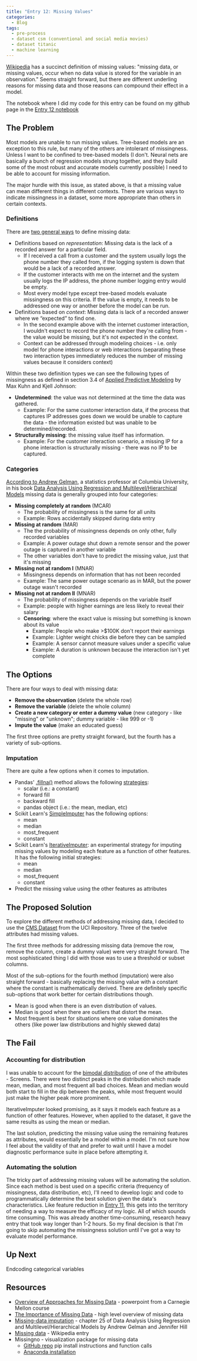 ```yaml
---
title: "Entry 12: Missing Values"
categories:
  - Blog
tags:
  - pre-process
  - dataset csm (conventional and social media movies)
  - dataset titanic
  - machine learning
---
```


[Wikipedia](https://en.wikipedia.org/wiki/Missing_data) has a succinct definition of missing values: "missing data, or missing values, occur when no data value is stored for the variable in an observation." Seems straight forward, but there are different underling reasons for missing data and those reasons can compound their effect in a model.

The notebook where I did my code for this entry can be found on my github page in the [Entry 12 notebook](https://github.com/julielinx/datascience_diaries/blob/master/01_ml_process/12_nb_missing_values.ipynb)

## The Problem

Most models are unable to run missing values. Tree-based models are an exception to this rule, but many of the others are intolerant of missingness. Unless I want to be confined to tree-based models (I don't. Neural nets are basically a bunch of regression models strung together, and they build some of the most robust and accurate models currently possible) I need to be able to account for missing information.

The major hurdle with this issue, as stated above, is that a missing value can mean different things in different contexts. There are various ways to indicate missingness in a dataset, some more appropriate than others in certain contexts.

### Definitions

There are [two general ways](http://www.stat.cmu.edu/~hseltman/726/Missing%20Data%20726.pdf) to define missing data:

- Definitions based on *representation*: Missing data is the lack of a recorded answer for a particular field.
  - If I received a call from a customer and the system usually logs the phone number they called from, if the logging system is down that would be a lack of a recorded answer.
  - If the customer interacts with me on the internet and the system usually logs the IP address, the phone number logging entry would be empty.
  - Most every model type except tree-based models evaluate missingness on this criteria. If the value is empty, it needs to be addressed one way or another before the model can be run.
- Definitions based on *context*: Missing data is lack of a recorded answer where we “expected” to find one.
  - In the second example above with the internet customer interaction, I wouldn't expect to record the phone number they're calling from - the value would be missing, but it's not expected in the context.
  - Context can be addressed through modeling choices - i.e. only model for phone interactions or web interactions (separating these two interaction types immediately reduces the number of missing values because it considers context)

Within these two definition types we can see the following types of missingness as defined in section 3.4 of [Applied Predictive Modeling](https://www.amazon.com/Applied-Predictive-Modeling-Max-Kuhn/dp/1461468485) by Max Kuhn and Kjell Johnson:

- **Undetermined**: the value was not determined at the time the data was gathered.
  - Example: For the same customer interaction data, if the process that captures IP addresses goes down we would be unable to capture the data - the information existed but was unable to be determined/recorded.
- **Structurally missing**: the missing value itself has information.
  - Example: For the customer interaction scenario, a missing IP for a phone interaction is structurally missing - there was no IP to be captured.

### Categories

[According to Andrew Gelman](http://www.stat.columbia.edu/~gelman/arm/missing.pdf), a statistics professor at Columbia University, in his book [Data Analysis Using Regression and Multilevel/Hierarchical Models](http://www.stat.columbia.edu/~gelman/arm/) missing data is generally grouped into four categories:

- **Missing completely at random** (MCAR)
  - The probability of missingness is the same for all units
  - Example: Rows accidentally skipped during data entry
- **Missing at random** (MAR)
  - The  the probability of missingness depends on only other, fully recorded variables
  - Example: A power outage shut down a remote sensor and the power outage is captured in another variable
  - The other variables don't have to predict the missing value, just that it's missing
- **Missing not at random I** (MNAR)
  - Missingness depends on information that has not been recorded
  - Example: The same power outage scenario as in MAR, but the power outage wasn't recorded
- **Missing not at random II** (MNAR)
  - The probability of missingness depends on the variable itself
  - Example: people with higher earnings are less likely to reveal their salary
  - **Censoring**: where the exact value is missing but something is known about its value
    - Example: People who make >$100K don't report their earnings
    - Example: Lighter weight chicks die before they can be sampled
    - Example: A sensor cannot measure values under a specific value
    - Example: A duration is unknown because the interaction isn't yet complete

## The Options

There are four ways to deal with missing data:

- **Remove the observation** (delete the whole row)
- **Remove the variable** (delete the whole column)
- **Create a new category or enter a dummy value** (new category - like "missing" or "unknown"; dummy variable - like 999 or -1)
- **Impute the value** (make an educated guess)

The first three options are pretty straight forward, but the fourth has a variety of sub-options.

### Imputation

There are quite a few options when it comes to imputation. 

- Pandas' [.fillna()](https://pandas.pydata.org/pandas-docs/stable/reference/api/pandas.DataFrame.fillna.html) method allows the following [strategies](https://pandas.pydata.org/pandas-docs/stable/user_guide/missing_data.html#filling-missing-values-fillna):
  - scalar (i.e.: a constant)
  - forward fill
  - backward fill
  - pandas object (i.e.: the mean, median, etc)
- Scikit Learn's [SimpleImputer](https://scikit-learn.org/stable/modules/generated/sklearn.impute.SimpleImputer.html) has the following options:
  - mean
  - median
  - most_frequent
  - constant
- Scikit Learn's [IterativeImputer](https://scikit-learn.org/stable/modules/generated/sklearn.impute.IterativeImputer.html#sklearn.impute.IterativeImputer): an experimental strategy for imputing missing values by modeling each feature as a function of other features. It has the following initial strategies:
  - mean
  - median
  - most_frequent
  - constant
- Predict the missing value using the other features as attributes

## The Proposed Solution

To explore the different methods of addressing missing data, I decided to use the [CMS Dataset](http://archive.ics.uci.edu/ml/datasets/CSM+%28Conventional+and+Social+Media+Movies%29+Dataset+2014+and+2015#) from the UCI Repository. Three of the twelve attributes had missing values.

The first three methods for addressing missing data (remove the row, remove the column, create a dummy value) were very straight forward. The most sophisticated thing I did with those was to use a threshold or subset columns.

Most of the sub-options for the fourth method (imputation) were also straight forward - basically replacing the missing value with a constant where the constant is mathematically derived. There are definitely specific sub-options that work better for certain distributions though.

- Mean is good when there is an even distribution of values.
- Median is good when there are outliers that distort the mean.
- Most frequent is best for situations where one value dominates the others (like power law distributions and highly skewed data)

## The Fail

### Accounting for distribution

I was unable to account for the [bimodal distribution](https://en.wikipedia.org/wiki/Multimodal_distribution) of one of the attributes - Screens. There were two distinct peaks in the distribution which made mean, median, and most frequent all bad choices. Mean and median would both start to fill in the dip between the peaks, while most frequent would just make the higher peak more prominent.

IterativeImputer looked promising, as it says it models each feature as a function of other features. However, when applied to the dataset, it gave the same results as using the mean or median.

The last solution, predicting the missing value using the remaining features as attributes, would essentially be a model within a model. I'm not sure how I feel about the validity of that and prefer to wait until I have a model diagnostic performance suite in place before attempting it.

### Automating the solution

The tricky part of addressing missing values will be automating the solution. Since each method is best used on a specific criteria (frequency of missingness, data distribution, etc), I'll need to develop logic and code to programmatically determine the best solution given the data's characteristics. Like feature reduction in [Entry 11](https://julielinx.github.io/blog/11_consolidate_preprocess), this gets into the territory of needing a way to measure the efficacy of my logic. All of which sounds time consuming. This was already another time-consuming, research heavy entry that took way longer than 1-2 hours. So my final decision is that I'm going to skip automating the missingness solution until I've got a way to evaluate model performance.

## Up Next

Endcoding categorical variables

## Resources

- [Overview of Approaches for Missing Data](http://www.stat.cmu.edu/~hseltman/726/Missing%20Data%20726.pdf) - powerpoint from a Carnegie Mellon course
- [The Importance of Missing Data](http://www.simonqueenborough.info/R/basic/missing-data) - high level overview of missing data
- [Missing-data imputation](http://www.stat.columbia.edu/~gelman/arm/missing.pdf) - chapter 25 of Data Analysis Using Regression and Multilevel/Hierarchical Models by Andrew Gelman and Jennifer Hill
- [Missing data](https://en.wikipedia.org/wiki/Missing_data) - Wikipedia entry
- Missingno - visualization package for missing data
  - [GitHub repo](https://github.com/ResidentMario/missingno) pip install instructions and function calls
  - [Anaconda installation](https://anaconda.org/conda-forge/missingno)
